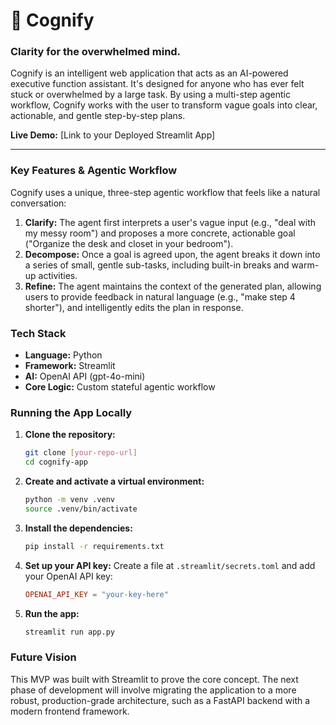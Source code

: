 # 🧠 Cognify

### Clarity for the overwhelmed mind.

Cognify is an intelligent web application that acts as an AI-powered executive function assistant. It's designed for anyone who has ever felt stuck or overwhelmed by a large task. By using a multi-step agentic workflow, Cognify works with the user to transform vague goals into clear, actionable, and gentle step-by-step plans.

**Live Demo:** [Link to your Deployed Streamlit App]

---

### Key Features & Agentic Workflow

Cognify uses a unique, three-step agentic workflow that feels like a natural conversation:

1.  **Clarify:** The agent first interprets a user's vague input (e.g., "deal with my messy room") and proposes a more concrete, actionable goal ("Organize the desk and closet in your bedroom").
2.  **Decompose:** Once a goal is agreed upon, the agent breaks it down into a series of small, gentle sub-tasks, including built-in breaks and warm-up activities.
3.  **Refine:** The agent maintains the context of the generated plan, allowing users to provide feedback in natural language (e.g., "make step 4 shorter"), and intelligently edits the plan in response.

### Tech Stack

* **Language:** Python
* **Framework:** Streamlit
* **AI:** OpenAI API (gpt-4o-mini)
* **Core Logic:** Custom stateful agentic workflow

### Running the App Locally

1.  **Clone the repository:**
    ```bash
    git clone [your-repo-url]
    cd cognify-app
    ```
2.  **Create and activate a virtual environment:**
    ```bash
    python -m venv .venv
    source .venv/bin/activate
    ```
3.  **Install the dependencies:**
    ```bash
    pip install -r requirements.txt
    ```
4.  **Set up your API key:**
    Create a file at `.streamlit/secrets.toml` and add your OpenAI API key:
    ```toml
    OPENAI_API_KEY = "your-key-here"
    ```
5.  **Run the app:**
    ```bash
    streamlit run app.py
    ```

### Future Vision

This MVP was built with Streamlit to prove the core concept. The next phase of development will involve migrating the application to a more robust, production-grade architecture, such as a FastAPI backend with a modern frontend framework.


